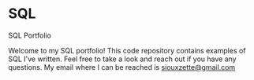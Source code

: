 # SQL
SQL Portfolio

Welcome to my SQL portfolio! This code repository contains examples of SQL I've written. Feel free to take a look and reach out if you have any questions. My email where I can be reached is siouxzette@gmail.com
